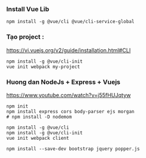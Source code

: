 ### Install Vue Lib
```
npm install -g @vue/cli @vue/cli-service-global
```

### Tạo project :

https://vi.vuejs.org/v2/guide/installation.html#CLI

```
npm install -g @vue/cli-init
vue init webpack my-project
```

### Huong dan NodeJs + Express + Vuejs
https://www.youtube.com/watch?v=j55fHUJqtyw

```
npm init
npm install express cors body-parser ejs morgan
# npm install -D nodemom

npm install -g @vue/cli
npm install -g @vue/cli-init
vue init webpack client

npm install --save-dev bootstrap jquery popper.js

```
